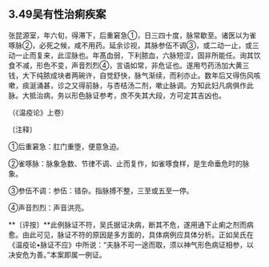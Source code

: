 ## 3.49吴有性治痢疾案

张昆源室，年六旬，得滞下，后重窘急①，日三四十度，脉常歇至。诸医以为雀啄脉②，必死之候，咸不用药。延余诊视，其脉参伍不调③，或二动一止，或三动一止而复来，此涩脉也。年髙血弱，下利脓血，六脉短涩，固非所能任。询其饮食不减，形色不变，声音烈烈④，言语如常，非危证也。遂用芍药汤加大黄三钱，大下纯脓成块者两碗许，自觉舒快，脉气渐续，而利亦止。数年后又得伤风咳嗽，痰涎涌甚，诊之又得前脉，与杏桔汤二剂，嗽止脉调。方知此妇凡病俱作此脉。大抵治病，务以形色脉证参考，庶不失其大段，方可定其吉凶也。

（《温疫论》上卷）

〔注释〕

①后重窘急：肛门重堕，便意急迫。

②雀啄脉：脉象急数、节律不调、止而复作，如雀啄食样，是生命垂危时的脉象。

③参伍不调：参伍：错杂。指脉搏不整，三至或五至一停。

④声音烈烈：声音洪亮。

**〔评按〕**此例脉证不符，吴氏据证决病，断其不危，遂用通下止痢之剂而病愈。由此可见，脉证不符的原因是多方面的，具体病例应具体分析。正如吴氏在《温疫论•脉证不应》中所说：“夫脉不可一途而取，须以神气形色病证相参，以决安危为善。”本案即属一例证。
